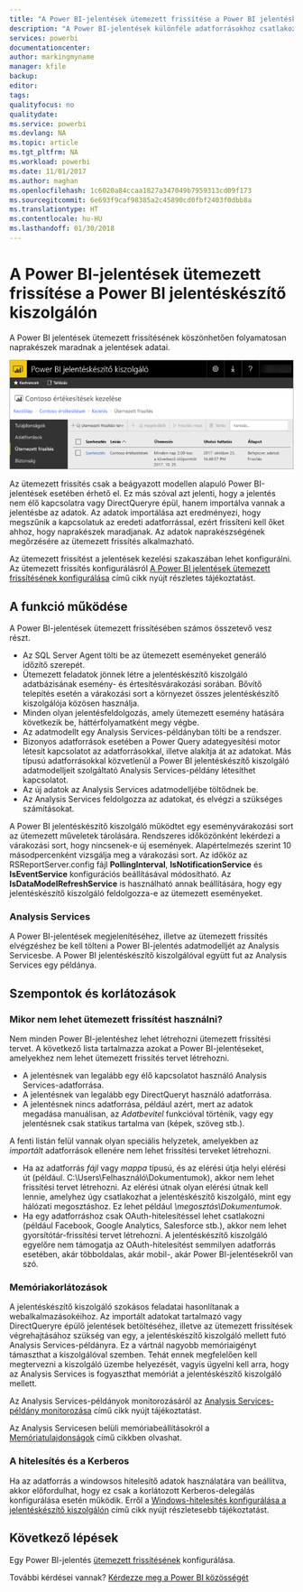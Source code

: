 ```yaml
---
title: "A Power BI-jelentések ütemezett frissítése a Power BI jelentéskészítő kiszolgálón"
description: "A Power BI-jelentések különféle adatforrásokhoz csatlakozhatnak. Az adatok használatának módjától függően eltérő adatforrások érhetők el."
services: powerbi
documentationcenter: 
author: markingmyname
manager: kfile
backup: 
editor: 
tags: 
qualityfocus: no
qualitydate: 
ms.service: powerbi
ms.devlang: NA
ms.topic: article
ms.tgt_pltfrm: NA
ms.workload: powerbi
ms.date: 11/01/2017
ms.author: maghan
ms.openlocfilehash: 1c6020a84ccaa1827a347049b7959313cd09f173
ms.sourcegitcommit: 6e693f9caf98385a2c45890cd0fbf2403f0dbb8a
ms.translationtype: HT
ms.contentlocale: hu-HU
ms.lasthandoff: 01/30/2018
---
```

# <a name="power-bi-report-scheduled-refresh-in-power-bi-report-server"></a>A Power BI-jelentések ütemezett frissítése a Power BI jelentéskészítő kiszolgálón
A Power BI jelentések ütemezett frissítésének köszönhetően folyamatosan naprakészek maradnak a jelentések adatai.

![Ütemezett frissítés a Power BI jelentéskészítő kiszolgálón](media/scheduled-refresh/scheduled-refresh-success.png)

Az ütemezett frissítés csak a beágyazott modellen alapuló Power BI-jelentések esetében érhető el. Ez más szóval azt jelenti, hogy a jelentés nem élő kapcsolatra vagy DirectQueryre épül, hanem importálva vannak a jelentésbe az adatok. Az adatok importálása azt eredményezi, hogy megszűnik a kapcsolatuk az eredeti adatforrással, ezért frissíteni kell őket ahhoz, hogy naprakészek maradjanak. Az adatok naprakészségének megőrzésére az ütemezett frissítés alkalmazható.

Az ütemezett frissítést a jelentések kezelési szakaszában lehet konfigurálni. Az ütemezett frissítés konfigurálásról [A Power BI jelentések ütemezett frissítésének konfigurálása](configure-scheduled-refresh.md) című cikk nyújt részletes tájékoztatást.

## <a name="how-this-works"></a>A funkció működése
A Power BI-jelentések ütemezett frissítésében számos összetevő vesz részt.

* Az SQL Server Agent tölti be az ütemezett eseményeket generáló időzítő szerepét.
* Ütemezett feladatok jönnek létre a jelentéskészítő kiszolgáló adatbázisának esemény- és értesítésvárakozási sorában. Bővítő telepítés esetén a várakozási sort a környezet összes jelentéskészítő kiszolgálója közösen használja.
* Minden olyan jelentésfeldolgozás, amely ütemezett esemény hatására következik be, háttérfolyamatként megy végbe.
* Az adatmodellt egy Analysis Services-példányban tölti be a rendszer.
* Bizonyos adatforrások esetében a Power Query adategyesítési motor létesít kapcsolatot az adatforrásokkal, illetve alakítja át az adatokat. Más típusú adatforrásokkal közvetlenül a Power BI jelentéskészítő kiszolgáló adatmodelljeit szolgáltató Analysis Services-példány létesíthet kapcsolatot.
* Az új adatok az Analysis Services adatmodelljébe töltődnek be.
* Az Analysis Services feldolgozza az adatokat, és elvégzi a szükséges számításokat.

A Power BI jelentéskészítő kiszolgáló működtet egy eseményvárakozási sort az ütemezett műveletek tárolására. Rendszeres időközönként lekérdezi a várakozási sort, hogy nincsenek-e új események. Alapértelmezés szerint 10 másodpercenként vizsgálja meg a várakozási sort. Az időköz az RSReportServer.config fájl **PollingInterval**, **IsNotificationService** és **IsEventService** konfigurációs beállításával módosítható. Az **IsDataModelRefreshService** is használható annak beállítására, hogy egy jelentéskészítő kiszolgáló feldolgozza-e az ütemezett eseményeket.

### <a name="analysis-services"></a>Analysis Services
A Power BI-jelentések megjelenítéséhez, illetve az ütemezett frissítés elvégzéshez be kell tölteni a Power BI-jelentés adatmodelljét az Analysis Servicesbe. A Power BI jelentéskészítő kiszolgálóval együtt fut az Analysis Services egy példánya.

## <a name="considerations-and-limitations"></a>Szempontok és korlátozások
### <a name="when-scheduled-refresh-cant-be-used"></a>Mikor nem lehet ütemezett frissítést használni?
Nem minden Power BI-jelentéshez lehet létrehozni ütemezett frissítési tervet. A következő lista tartalmazza azokat a Power BI-jelentéseket, amelyekhez nem lehet ütemezett frissítés tervet létrehozni.

* A jelentésnek van legalább egy élő kapcsolatot használó Analysis Services-adatforrása.
* A jelentésnek van legalább egy DirectQueryt használó adatforrása.
* A jelentésnek nincs adatforrása, például azért, mert az adatok megadása manuálisan, az *Adatbevitel* funkcióval történik, vagy egy jelentésnek csak statikus tartalma van (képek, szöveg stb.).

A fenti listán felül vannak olyan speciális helyzetek, amelyekben az *importált* adatforrások ellenére nem lehet frissítési terveket létrehozni.

* Ha az adatforrás *fájl* vagy *mappa* típusú, és az elérési útja helyi elérési út (például. C:\Users\Felhasználó\Dokumentumok), akkor nem lehet frissítési tervet létrehozni. Az elérési útnak olyan elérési útnak kell lennie, amelyhez úgy csatlakozhat a jelentéskészítő kiszolgáló, mint egy hálózati megosztáshoz. Ez lehet például *\\megosztás\Dokumentumok*.
* Ha egy adatforráshoz csak OAuth-hitelesítéssel lehet csatlakozni (például Facebook, Google Analytics, Salesforce stb.), akkor nem lehet gyorsítótár-frissítési tervet létrehozni. A jelentéskészítő kiszolgáló egyelőre nem támogatja az OAuth-hitelesítést semmilyen adatforrás esetében, akár többoldalas, akár mobil-, akár Power BI-jelentésekről van szó.

### <a name="memory-limits"></a>Memóriakorlátozások
A jelentéskészítő kiszolgáló szokásos feladatai hasonlítanak a webalkalmazásokéihoz. Az importált adatokat tartalmazó vagy DirectQueryre épülő jelentések betöltéséhez, illetve az ütemezett frissítések végrehajtásához szükség van egy, a jelentéskészítő kiszolgáló mellett futó Analysis Services-példányra. Ez a vártnál nagyobb memóriaigényt támaszthat a kiszolgálóval szemben. Tehát ennek megfelelően kell megtervezni a kiszolgáló üzembe helyezését, vagyis ügyelni kell arra, hogy az Analysis Services is fogyaszthat memóriát a jelentéskészítő kiszolgáló mellett.

Az Analysis Services-példányok monitorozásáról az [Analysis Services-példány monitorozása](https://docs.microsoft.com/sql/analysis-services/instances/monitor-an-analysis-services-instance) című cikk nyújt tájékoztatást.

Az Analysis Servicesen belüli memóriabeállításokról a [Memóriatulajdonságok](https://docs.microsoft.com/sql/analysis-services/server-properties/memory-properties) című cikkben olvashat.

### <a name="authentication-and-kerberos"></a>A hitelesítés és a Kerberos
Ha az adatforrás a windowsos hitelesítő adatok használatára van beállítva, akkor előfordulhat, hogy ez csak a korlátozott Kerberos-delegálás konfigurálása esetén működik. Erről a [Windows-hitelesítés konfigurálása a jelentéskészítő kiszolgálón](https://docs.microsoft.com/sql/reporting-services/security/configure-windows-authentication-on-the-report-server) című cikk nyújt részletesebb tájékoztatást.

## <a name="next-steps"></a>Következő lépések
Egy Power BI-jelentés [ütemezett frissítésének](configure-scheduled-refresh.md) konfigurálása.

További kérdései vannak? [Kérdezze meg a Power BI közösségét](https://community.powerbi.com/)


